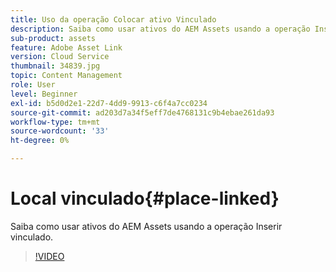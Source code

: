 ```yaml
---
title: Uso da operação Colocar ativo Vinculado
description: Saiba como usar ativos do AEM Assets usando a operação Inserir vinculado.
sub-product: assets
feature: Adobe Asset Link
version: Cloud Service
thumbnail: 34839.jpg
topic: Content Management
role: User
level: Beginner
exl-id: b5d0d2e1-22d7-4dd9-9913-c6f4a7cc0234
source-git-commit: ad203d7a34f5eff7de4768131c9b4ebae261da93
workflow-type: tm+mt
source-wordcount: '33'
ht-degree: 0%

---
```


# Local vinculado{#place-linked}

Saiba como usar ativos do AEM Assets usando a operação Inserir vinculado.

>[!VIDEO](https://video.tv.adobe.com/v/34839/?quality=12)
